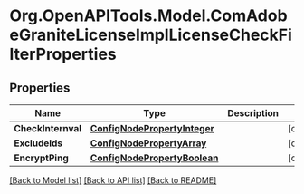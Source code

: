 # Org.OpenAPITools.Model.ComAdobeGraniteLicenseImplLicenseCheckFilterProperties
## Properties

Name | Type | Description | Notes
------------ | ------------- | ------------- | -------------
**CheckInternval** | [**ConfigNodePropertyInteger**](ConfigNodePropertyInteger.md) |  | [optional] 
**ExcludeIds** | [**ConfigNodePropertyArray**](ConfigNodePropertyArray.md) |  | [optional] 
**EncryptPing** | [**ConfigNodePropertyBoolean**](ConfigNodePropertyBoolean.md) |  | [optional] 

[[Back to Model list]](../README.md#documentation-for-models) [[Back to API list]](../README.md#documentation-for-api-endpoints) [[Back to README]](../README.md)

